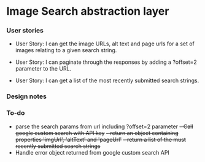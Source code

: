 # Image Search abstraction layer

### User stories

- User Story: I can get the image URLs, alt text and page urls for a set of images relating to a given search string.

- User Story: I can paginate through the responses by adding a ?offset=2 parameter to the URL.

- User Story: I can get a list of the most recently submitted search strings.

### Design notes

### To-do
- parse the search params from url including ?offset=2 parameter
~~- Call google custom search with API key~~ 
~~- return an object containing properties 'imgUrl', 'altText' and 'pageUrl'~~
~~- return a list of the must recently submitted search strings~~
- Handle error object returned from google custom search API